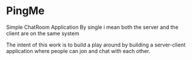 # PingMe

Simple ChatRoom Application
By single i mean both the server and the client are on the same system

The intent of this work is to build a play around by building a server-client application where people can jon and chat with each other.
